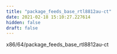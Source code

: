 ```yaml
---
title: "package_feeds_base_rtl8812au-ct"
date: 2021-02-18 15:10:27.227614
hidden: false
draft: false
---
```


x86/64/package_feeds_base_rtl8812au-ct

